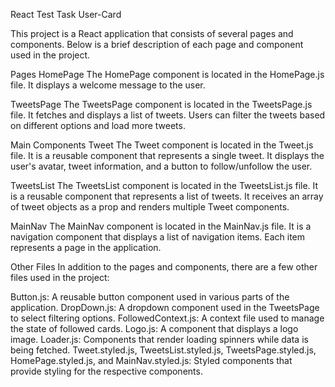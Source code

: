 React Test Task User-Card

This project is a React application that consists of several pages and components. Below is a brief description of each page and component used in the project.

Pages
HomePage
The HomePage component is located in the HomePage.js file. It displays a welcome message to the user.

TweetsPage
The TweetsPage component is located in the TweetsPage.js file. It fetches and displays a list of tweets. Users can filter the tweets based on different options and load more tweets.

Main Components
Tweet
The Tweet component is located in the Tweet.js file. It is a reusable component that represents a single tweet. It displays the user's avatar, tweet information, and a button to follow/unfollow the user.

TweetsList
The TweetsList component is located in the TweetsList.js file. It is a reusable component that represents a list of tweets. It receives an array of tweet objects as a prop and renders multiple Tweet components.

MainNav
The MainNav component is located in the MainNav.js file. It is a navigation component that displays a list of navigation items. Each item represents a page in the application.

Other Files
In addition to the pages and components, there are a few other files used in the project:

Button.js: A reusable button component used in various parts of the application.
DropDown.js: A dropdown component used in the TweetsPage to select filtering options.
FollowedContext.js: A context file used to manage the state of followed cards.
Logo.js: A component that displays a logo image.
Loader.js: Components that render loading spinners while data is being fetched.
Tweet.styled.js, TweetsList.styled.js, TweetsPage.styled.js, HomePage.styled.js, and MainNav.styled.js: Styled components that provide styling for the respective components.